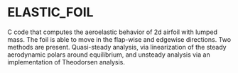 # ELASTIC_FOIL
C code that computes the aeroelastic behavior  of 2d airfoil with lumped mass. The foil is able to move in the flap-wise and edgewise directions. Two methods are present.  Quasi-steady analysis, via linearization of the steady aerodynamic polars around equilibrium, and unsteady analysis via an implementation of Theodorsen analysis.
